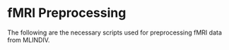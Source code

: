# fMRI Preprocessing
The following are the necessary scripts used for preprocessing fMRI data from MLINDIV.
